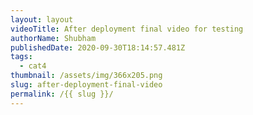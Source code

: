 ```yaml
---
layout: layout
videoTitle: After deployment final video for testing
authorName: Shubham
publishedDate: 2020-09-30T18:14:57.481Z
tags:
  - cat4
thumbnail: /assets/img/366x205.png
slug: after-deployment-final-video
permalink: /{{ slug }}/
---
```

